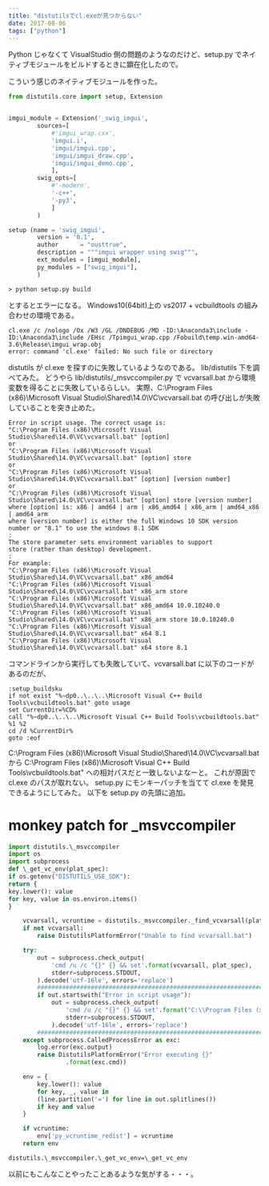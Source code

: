 ```yaml
---
title: "distutilsでcl.exeが見つからない"
date: 2017-08-06
tags: ["python"]
---
```


Python じゃなくて VisualStudio 側の問題のようなのだけど、setup.py でネイティブモジュールをビルドするときに顕在化したので。

こういう感じのネイティブモジュールを作った。

```python
from distutils.core import setup, Extension


imgui_module = Extension('_swig_imgui',
        sources=[
            #'imgui_wrap.cxx',
            'imgui.i',
            'imgui/imgui.cpp',
            'imgui/imgui_draw.cpp',
            'imgui/imgui_demo.cpp',
            ],
        swig_opts=[
            #'-modern',
            '-c++',
            '-py3',
            ]
        )

setup (name = 'swig_imgui',
        version = '0.1',
        author      = "ousttrue",
        description = """imgui wrapper using swig""",
        ext_modules = [imgui_module],
        py_modules = ["swig_imgui"],
        )
```

```
> python setup.py build
```

とするとエラーになる。
Windows10(64bit)上の vs2017 + vcbuildtools の組み合わせの環境である。

```
cl.exe /c /nologo /Ox /W3 /GL /DNDEBUG /MD -ID:\Anaconda3\include -ID:\Anaconda3\include /EHsc /Tpimgui_wrap.cpp /Fobuild\temp.win-amd64-3.6\Release\imgui_wrap.obj
error: command 'cl.exe' failed: No such file or directory
```

distutils が cl.exe を探すのに失敗しているようなのである。
lib/distutils 下を調べてみた。
どうやら lib/distutils/\_msvccompiler.py で vcvarsall.bat から環境変数を得ることに失敗しているらしい。
実際、C:\Program Files (x86)\Microsoft Visual Studio\Shared\14.0\VC\vcvarsall.bat の呼び出しが失敗していることを突き止めた。

```
Error in script usage. The correct usage is:
"C:\Program Files (x86)\Microsoft Visual Studio\Shared\14.0\VC\vcvarsall.bat" [option]
or
"C:\Program Files (x86)\Microsoft Visual Studio\Shared\14.0\VC\vcvarsall.bat" [option] store
or
"C:\Program Files (x86)\Microsoft Visual Studio\Shared\14.0\VC\vcvarsall.bat" [option] [version number]
or
"C:\Program Files (x86)\Microsoft Visual Studio\Shared\14.0\VC\vcvarsall.bat" [option] store [version number]
where [option] is: x86 | amd64 | arm | x86_amd64 | x86_arm | amd64_x86 | amd64_arm
where [version number] is either the full Windows 10 SDK version number or "8.1" to use the windows 8.1 SDK
:
The store parameter sets environment variables to support
store (rather than desktop) development.
:
For example:
"C:\Program Files (x86)\Microsoft Visual Studio\Shared\14.0\VC\vcvarsall.bat" x86_amd64
"C:\Program Files (x86)\Microsoft Visual Studio\Shared\14.0\VC\vcvarsall.bat" x86_arm store
"C:\Program Files (x86)\Microsoft Visual Studio\Shared\14.0\VC\vcvarsall.bat" x86_amd64 10.0.10240.0
"C:\Program Files (x86)\Microsoft Visual Studio\Shared\14.0\VC\vcvarsall.bat" x86_arm store 10.0.10240.0
"C:\Program Files (x86)\Microsoft Visual Studio\Shared\14.0\VC\vcvarsall.bat" x64 8.1
"C:\Program Files (x86)\Microsoft Visual Studio\Shared\14.0\VC\vcvarsall.bat" x64 store 8.1
```

コマンドラインから実行しても失敗していて、vcvarsall.bat に以下のコードがあるのだが、

```
:setup_buildsku
if not exist "%~dp0..\..\..\Microsoft Visual C++ Build Tools\vcbuildtools.bat" goto usage
set CurrentDir=%CD%
call "%~dp0..\..\..\Microsoft Visual C++ Build Tools\vcbuildtools.bat" %1 %2
cd /d %CurrentDir%
goto :eof
```

C:\Program Files (x86)\Microsoft Visual Studio\Shared\14.0\VC\vcvarsall.bat
から
C:\Program Files (x86)\Microsoft Visual C++ Build Tools\vcbuildtools.bat"
への相対パスだと一致しないよなーと。
これが原因で cl.exe のパスが取れない。
setup.py にモンキーパッチを当てて cl.exe を発見できるようにしてみた。
以下を setup.py の先頭に追加。

# monkey patch for \_msvccompiler

```python
import distutils.\_msvccompiler
import os
import subprocess
def \_get_vc_env(plat_spec):
if os.getenv("DISTUTILS_USE_SDK"):
return {
key.lower(): value
for key, value in os.environ.items()
}

    vcvarsall, vcruntime = distutils._msvccompiler._find_vcvarsall(plat_spec)
    if not vcvarsall:
        raise DistutilsPlatformError("Unable to find vcvarsall.bat")

    try:
        out = subprocess.check_output(
            'cmd /u /c "{}" {} && set'.format(vcvarsall, plat_spec),
            stderr=subprocess.STDOUT,
        ).decode('utf-16le', errors='replace')
        #######################################################################
        if out.startswith("Error in script usage"):
            out = subprocess.check_output(
                'cmd /u /c "{}" {} && set'.format("C:\\Program Files (x86)\\Microsoft Visual C++ Build Tools\\vcbuildtools.bat", plat_spec),
                stderr=subprocess.STDOUT,
            ).decode('utf-16le', errors='replace')
        #######################################################################
    except subprocess.CalledProcessError as exc:
        log.error(exc.output)
        raise DistutilsPlatformError("Error executing {}"
                .format(exc.cmd))

    env = {
        key.lower(): value
        for key, _, value in
        (line.partition('=') for line in out.splitlines())
        if key and value
    }

    if vcruntime:
        env['py_vcruntime_redist'] = vcruntime
    return env
```

`distutils.\_msvccompiler.\_get_vc_env=\_get_vc_env`

以前にもこんなことやったことあるような気がする・・・。
